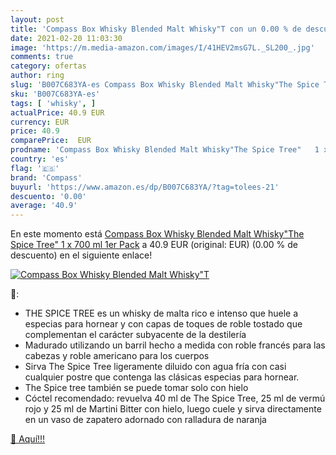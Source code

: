 ```yaml
---
layout: post
title: 'Compass Box Whisky Blended Malt Whisky"T con un 0.00 % de descuento'
date: 2021-02-20 11:03:30
image: 'https://m.media-amazon.com/images/I/41HEV2msG7L._SL200_.jpg'
comments: true
category: ofertas
author: ring
slug: 'B007C683YA-es Compass Box Whisky Blended Malt Whisky"The Spice Tree" 1 x...'
sku: 'B007C683YA-es'
tags: [ 'whisky', ]
actualPrice: 40.9 EUR
currency: EUR
price: 40.9
comparePrice:  EUR
prodname: 'Compass Box Whisky Blended Malt Whisky"The Spice Tree"   1 x 700 ml   1er Pack'
country: 'es'
flag: '🇪🇸'
brand: 'Compass'
buyurl: 'https://www.amazon.es/dp/B007C683YA/?tag=tolees-21'
descuento: '0.00'
average: '40.9'
---
```


En este momento está [Compass Box Whisky Blended Malt Whisky"The Spice Tree"   1 x 700 ml   1er Pack](https://www.amazon.es/dp/B007C683YA/?tag=tolees-21) a 40.9 EUR (original:  EUR) (0.00 %  de descuento) en el siguiente enlace!

[![Compass Box Whisky Blended Malt Whisky"T](https://m.media-amazon.com/images/I/41HEV2msG7L._SL200_.jpg)](https://www.amazon.es/dp/B007C683YA/?tag=tolees-21)

🔎:

- THE SPICE TREE es un whisky de malta rico e intenso que huele a especias para hornear y con capas de toques de roble tostado que complementan el carácter subyacente de la destilería
- Madurado utilizando un barril hecho a medida con roble francés para las cabezas y roble americano para los cuerpos
- Sirva The Spice Tree ligeramente diluido con agua fría con casi cualquier postre que contenga las clásicas especias para hornear.
- The Spice tree también se puede tomar solo con hielo
- Cóctel recomendado: revuelva 40 ml de The Spice Tree, 25 ml de vermú rojo y 25 ml de Martini Bitter con hielo, luego cuele y sirva directamente en un vaso de zapatero adornado con ralladura de naranja

[🛒 Aquí!!!](https://www.amazon.es/dp/B007C683YA/?tag=tolees-21)
